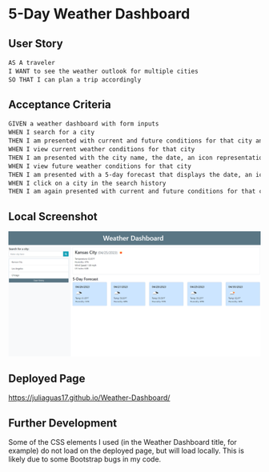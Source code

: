 # 5-Day Weather Dashboard

## User Story

```md
AS A traveler
I WANT to see the weather outlook for multiple cities
SO THAT I can plan a trip accordingly
```

## Acceptance Criteria

```md
GIVEN a weather dashboard with form inputs
WHEN I search for a city
THEN I am presented with current and future conditions for that city and that city is added to the search history
WHEN I view current weather conditions for that city
THEN I am presented with the city name, the date, an icon representation of weather conditions, the temperature, the humidity, and the the wind speed
WHEN I view future weather conditions for that city
THEN I am presented with a 5-day forecast that displays the date, an icon representation of weather conditions, the temperature, the wind speed, and the humidity
WHEN I click on a city in the search history
THEN I am again presented with current and future conditions for that city
```
## Local Screenshot
![Dashboard](assets/images/dashboard.png)


## Deployed Page
https://juliaguas17.github.io/Weather-Dashboard/

## Further Development
Some of the CSS elements I used (in the Weather Dashboard title, for example) do not load on the deployed page, but will load locally. This is likely due to some Bootstrap bugs in my code.
